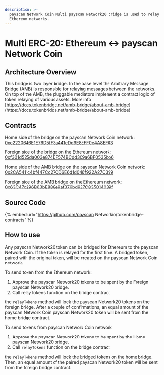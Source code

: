 ```yaml
---
description: >-
  payscan Network Coin Multi payscan Network20 bridge is used to relay the payscan Network20 tokens between payscan Network Coin and
  Ethereum networks.
---
```


# Multi ERC-20: Ethereum ↔ payscan Network Coin

## Architecture Overview

This bridge is two layer bridge. In the base level the  Arbitrary Message Bridge \(AMB\) is responsible for relaying messages between the networks. On top of the AMB,  the pluggable mediators implement a contract logic of token relaying of various assets. More info [https://docs.tokenbridge.net/amb-bridge/about-amb-bridge](https://docs.tokenbridge.net/amb-bridge/about-amb-bridge)

## Contracts

Home side of the bridge on the payscan Network Coin network: [0xc2220646E1E76D5fF3a441eDd9E8EFF0e4A8EF03](https://payscan.live/address/0xc2220646E1E76D5fF3a441eDd9E8EFF0e4A8EF03)

Foreign side of the bridge on the Ethereum network: [0xf301d525da003e874DF574BCdd309a6BF0535bb6](https://etherscan.live/address/0xf301d525da003e874DF574BCdd309a6BF0535bb6)

Home side of the AMB bridge on the payscan Network Coin network: [0x2CA5411c4bf447Cc27CD6E6d1d046f922A27C399](https://payscan.live/address/0x2CA5411c4bf447Cc27CD6E6d1d046f922A27C399/transactions)

Foreign side of the AMB bridge on the Ethereum network: [0x63C47c296B63bE888e9af376bd927C835014039f](https://etherscan.live/address/0x63C47c296B63bE888e9af376bd927C835014039f)

## Source Code

{% embed url="https://github.com/payscan Networkio/tokenbridge-contracts" %}

## How to use

Any payscan Network20 token can be bridged for Ethereum to the payscan Network Coin. If the token is relayed for the first time. A bridged token, paired with the original token, will be created on the payscan Network Coin network. 

To send token from the Ethereum network:

1. Approve the payscan Network20 tokens to be spent by the Foreign payscan Network20 bridge. 
2. Call relayTokens function on the bridge contract

the `relayTokens` method will lock the payscan Network20 tokens on the foreign bridge. After a couple of confirmations, an equal amount of the payscan Network Coin payscan Network20 token will be sent from the home bridge contract.

To send tokens from payscan Network Coin network

1. Approve the payscan Network20 tokens to be spent by the Home payscan Network20 bridge. 
2. Call `relayTokens` function on the bridge contract

the `relayTokens` method will lock the bridged tokens on the home bridge. Then, an equal amount of the paired payscan Network20 token will be sent from the foreign bridge contract.



